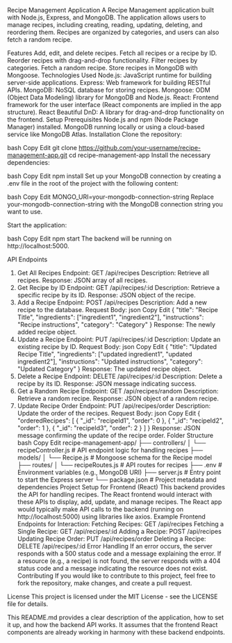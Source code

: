 Recipe Management Application
A Recipe Management application built with Node.js, Express, and MongoDB. The application allows users to manage recipes, including creating, reading, updating, deleting, and reordering them. Recipes are organized by categories, and users can also fetch a random recipe.

Features
Add, edit, and delete recipes.
Fetch all recipes or a recipe by ID.
Reorder recipes with drag-and-drop functionality.
Filter recipes by categories.
Fetch a random recipe.
Store recipes in MongoDB with Mongoose.
Technologies Used
Node.js: JavaScript runtime for building server-side applications.
Express: Web framework for building RESTful APIs.
MongoDB: NoSQL database for storing recipes.
Mongoose: ODM (Object Data Modeling) library for MongoDB and Node.js.
React: Frontend framework for the user interface (React components are implied in the app structure).
React Beautiful DnD: A library for drag-and-drop functionality on the frontend.
Setup
Prerequisites
Node.js and npm (Node Package Manager) installed.
MongoDB running locally or using a cloud-based service like MongoDB Atlas.
Installation
Clone the repository:

bash
Copy
Edit
git clone https://github.com/your-username/recipe-management-app.git
cd recipe-management-app
Install the necessary dependencies:

bash
Copy
Edit
npm install
Set up your MongoDB connection by creating a .env file in the root of the project with the following content:

bash
Copy
Edit
MONGO_URI=your-mongodb-connection-string
Replace your-mongodb-connection-string with the MongoDB connection string you want to use.

Start the application:

bash
Copy
Edit
npm start
The backend will be running on http://localhost:5000.

API Endpoints
1. Get All Recipes
Endpoint: GET /api/recipes
Description: Retrieve all recipes.
Response: JSON array of all recipes.
2. Get Recipe by ID
Endpoint: GET /api/recipes/:id
Description: Retrieve a specific recipe by its ID.
Response: JSON object of the recipe.
3. Add a Recipe
Endpoint: POST /api/recipes
Description: Add a new recipe to the database.
Request Body:
json
Copy
Edit
{
  "title": "Recipe Title",
  "ingredients": ["ingredient1", "ingredient2"],
  "instructions": "Recipe instructions",
  "category": "Category"
}
Response: The newly added recipe object.
4. Update a Recipe
Endpoint: PUT /api/recipes/:id
Description: Update an existing recipe by ID.
Request Body:
json
Copy
Edit
{
  "title": "Updated Recipe Title",
  "ingredients": ["updated ingredient1", "updated ingredient2"],
  "instructions": "Updated instructions",
  "category": "Updated Category"
}
Response: The updated recipe object.
5. Delete a Recipe
Endpoint: DELETE /api/recipes/:id
Description: Delete a recipe by its ID.
Response: JSON message indicating success.
6. Get a Random Recipe
Endpoint: GET /api/recipes/random
Description: Retrieve a random recipe.
Response: JSON object of a random recipe.
7. Update Recipe Order
Endpoint: PUT /api/recipes/order
Description: Update the order of the recipes.
Request Body:
json
Copy
Edit
{
  "orderedRecipes": [
    { "_id": "recipeId1", "order": 0 },
    { "_id": "recipeId2", "order": 1 },
    { "_id": "recipeId3", "order": 2 }
  ]
}
Response: JSON message confirming the update of the recipe order.
Folder Structure
bash
Copy
Edit
recipe-management-app/
├── controllers/
│   └── recipeController.js   # API endpoint logic for handling recipes
├── models/
│   └── Recipe.js             # Mongoose schema for the Recipe model
├── routes/
│   └── recipeRoutes.js       # API routes for recipes
├── .env                      # Environment variables (e.g., MongoDB URI)
├── server.js                 # Entry point to start the Express server
└── package.json              # Project metadata and dependencies
Project Setup for Frontend (React)
This backend provides the API for handling recipes. The React frontend would interact with these APIs to display, add, update, and manage recipes.
The React app would typically make API calls to the backend (running on http://localhost:5000) using libraries like axios.
Example Frontend Endpoints for Interaction:
Fetching Recipes: GET /api/recipes
Fetching a Single Recipe: GET /api/recipes/:id
Adding a Recipe: POST /api/recipes
Updating Recipe Order: PUT /api/recipes/order
Deleting a Recipe: DELETE /api/recipes/:id
Error Handling
If an error occurs, the server responds with a 500 status code and a message explaining the error.
If a resource (e.g., a recipe) is not found, the server responds with a 404 status code and a message indicating the resource does not exist.
Contributing
If you would like to contribute to this project, feel free to fork the repository, make changes, and create a pull request.

License
This project is licensed under the MIT License - see the LICENSE file for details.

This README.md provides a clear description of the application, how to set it up, and how the backend API works. It assumes that the frontend React components are already working in harmony with these backend endpoints.